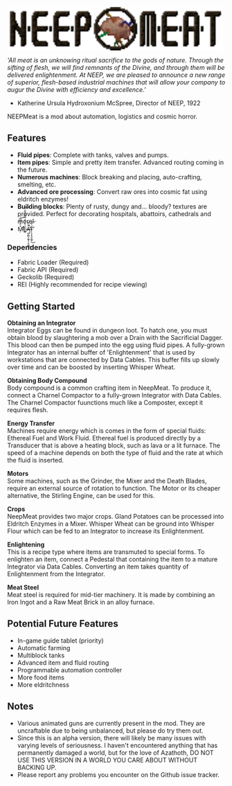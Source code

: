 <img align="middle" src="https://raw.githubusercontent.com/MeatWheeze/NeepMeat/1.18-dev/logo/banner_low.png" alt="NeepMeat Banner" width="500"/>

*'All meat is an unknowing ritual sacrifice to the gods of nature. Through the sifting of flesh, we will find remnants of the Divine, and through them will be delivered enlightenment. At NEEP, we are pleased to announce a new range of superior, flesh-based industrial machines that will allow your company to augur the Divine with efficiency and excellence.'*

- Katherine Ursula Hydroxonium McSpree, Director of NEEP, 1922

NEEPMeat is a mod about automation, logistics and cosmic horror.

## Features

- **Fluid pipes**: Complete with tanks, valves and pumps.
- **Item pipes**: Simple and pretty item transfer. Advanced routing coming in the future.
- **Numerous machines**: Block breaking and placing, auto-crafting, smelting, etc.
- **Advanced ore processing**: Convert raw ores into cosmic fat using eldritch enzymes!
- **Building blocks**: Plenty of rusty, dungy and... bloody? textures are provided. Perfect for decorating hospitals, abattoirs, cathedrals and more!
- M̵̛̦̽̊̀͆̿̕̕͝Ë̷͇́͐̓̉̿͌̃̈͋̀͝Ą̶̪̗̻͕͈̱͎̦̟͚̄̄͛̌̚̕͜T̴̜̖̝̖͈͙̺̦́̍̎̕͜͝

### Dependencies

- Fabric Loader (Required)
- Fabric API (Required)
- Geckolib  (Required)
- REI (Highly recommended for recipe viewing)

## Getting Started

**Obtaining an Integrator**\
Integrator Eggs can be found in dungeon loot. To hatch one, you must obtain blood by slaughtering a mob over a Drain with the Sacrificial Dagger. This blood can then be pumped into the egg using fluid pipes. A fully-grown Integrator has an internal buffer of 'Enlightenment' that is used by workstations that are connected by Data Cables. This buffer fills up slowly over time and can be boosted by inserting Whisper Wheat.

**Obtaining Body Compound**\
Body compound is a common crafting item in NeepMeat. To produce it, connect a Charnel Compactor to a fully-grown Integrator with Data Cables. The Charnel Compactor fuunctions much like a Composter, except it requires flesh.

**Energy Transfer**\
Machines require energy which is comes in the form of special fluids: Ethereal Fuel and Work Fluid. Ethereal fuel is produced directly by a Transducer that is above a heating block, such as lava or a lit furnace. The speed of a machine depends on both the type of fluid and the rate at which the fluid is inserted.

**Motors**\
Some machines, such as the Grinder, the Mixer and the Death Blades, require an external source of rotation to function.
The Motor or its cheaper alternative, the Stirling Engine, can be used for this.

**Crops**\
NeepMeat provides two major crops. Gland Potatoes can be processed into Eldritch Enzymes in a Mixer. Whisper Wheat can be ground into Whisper Flour which can be fed to an Integrator to increase its Enlightenment.

**Enlightening**\
This is a recipe type where items are transmuted to special forms. To enlighten an item, connect a Pedestal that containing the item to a mature Integrator via Data Cables. Converting an item takes quantity of Enlightenment from the Integrator.

**Meat Steel**\
Meat steel is required for mid-tier machinery. It is made by combining an Iron Ingot and a Raw Meat Brick in an alloy furnace.

## Potential Future Features

- In-game guide tablet (priority)
- Automatic farming
- Multiblock tanks
- Advanced item and fluid routing
- Programmable automation controller
- More food items
- More eldritchness

## Notes

- Various animated guns are currently present in the mod. They are uncraftable due to being unbalanced, but please do try them out.
- Since this is an alpha version, there will likely be many issues with varying levels of seriousness. I haven't encountered anything that has permanently damaged a world, but for the love of Azathoth, DO NOT USE THIS VERSION IN A WORLD YOU CARE ABOUT WITHOUT BACKING UP.
- Please report any problems you encounter on the Github issue tracker.